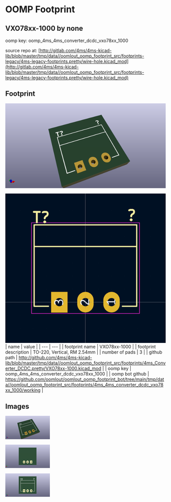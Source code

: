 # OOMP Footprint  
## VXO78xx-1000  by none  
  
oomp key: oomp_4ms_4ms_converter_dcdc_vxo78xx_1000  
  
source repo at: [http://gitlab.com/4ms/4ms-kicad-lib/blob/master/tmp/data//oomlout_oomp_footprint_src/footprints-legacy/4ms-legacy-footprints.pretty/wire-hole.kicad_mod](http://gitlab.com/4ms/4ms-kicad-lib/blob/master/tmp/data//oomlout_oomp_footprint_src/footprints-legacy/4ms-legacy-footprints.pretty/wire-hole.kicad_mod)  
## Footprint  
  
[![working_kicad_pcb_3d.png](working_kicad_pcb_3d_600.png)](working_kicad_pcb_3d.png)  
  
[![working.png](working_600.png)](working.png)  
| name | value | 
| --- | --- | 
| footprint name | VXO78xx-1000 | 
| footprint description | TO-220, Vertical, RM 2.54mm | 
| number of pads | 3 | 
| github path | http://github.com/4ms/4ms-kicad-lib/blob/master/tmp/data//oomlout_oomp_footprint_src/footprints/4ms_Converter_DCDC.pretty/VXO78xx-1000.kicad_mod | 
| oomp key | oomp_4ms_4ms_converter_dcdc_vxo78xx_1000 | 
| oomp bot github | https://github.com/oomlout/oomlout_oomp_footprint_bot/tree/main/tmp/data//oomlout_oomp_footprint_src/footprints/4ms_4ms_converter_dcdc_vxo78xx_1000/working | 
## Images  
  
[![working_kicad_pcb_3d.png](working_kicad_pcb_3d_140.png)](working_kicad_pcb_3d.png)  
  
[![working_kicad_pcb_3d_back.png](working_kicad_pcb_3d_back_140.png)](working_kicad_pcb_3d_back.png)  
  
[![working_kicad_pcb_3d_front.png](working_kicad_pcb_3d_front_140.png)](working_kicad_pcb_3d_front.png)  
